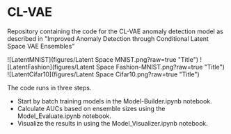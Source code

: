# CL-VAE
Repository containing the code for the CL-VAE anomaly detection model as described in "Improved Anomaly Detection through Conditional Latent Space VAE Ensembles"

![LatentMNIST](figures/Latent Space MNIST.png?raw=true "Title")
![LatentFashion](figures/Latent Space Fashion-MNIST.png?raw=true "Title")
![LatentCifar10](figures/Latent Space Cifar10.png?raw=true "Title")

The code runs in three steps.

- Start by batch training models in the Model-Builder.ipynb notebook.
- Calculate AUCs based on ensemble sizes using the Model_Evaluate.ipynb notebook.
- Visualize the results in using the Model_Visualizer.ipynb notebook.

